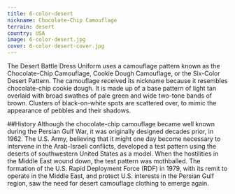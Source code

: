 ```yaml
---
title: 6-color-desert
nickname: Chocolate-Chip Camouflage
terrain: desert
country: USA
image: 6-color-desert.jpg
cover: 6-color-desert-cover.jpg
---
```

The Desert Battle Dress Uniform uses a camouflage pattern known as the Chocolate-Chip Camouflage, Cookie Dough Camouflage, or the Six-Color Desert Pattern. The camouflage received its nickname because it resembles chocolate-chip cookie dough. It is made up of a base pattern of light tan overlaid with broad swathes of pale green and wide two-tone bands of brown. Clusters of black-on-white spots are scattered over, to mimic the appearance of pebbles and their shadows.

##History
Although the chocolate-chip camouflage became well known during the Persian Gulf War, it was originally designed decades prior, in 1962. The U.S. Army, believing that it might one day become necessary to intervene in the Arab-Israeli conflicts, developed a test pattern using the deserts of southwestern United States as a model. When the hostilities in the Middle East wound down, the test pattern was mothballed. The formation of the U.S. Rapid Deployment Force (RDF) in 1979, with its remit to operate in the Middle East, and protect U.S. interests in the Persian Gulf region, saw the need for desert camouflage clothing to emerge again.
